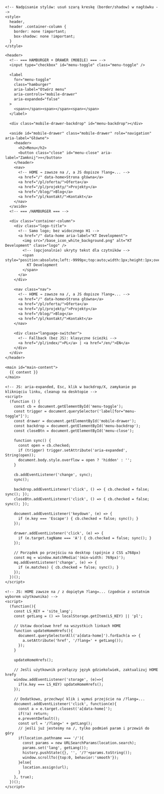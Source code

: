 <!DOCTYPE html>
<html lang="pl">
  <head>
    <meta charset="UTF-8" />
    <meta name="viewport" content="width=device-width, initial-scale=1.0" />
    <title>{{ title or "KT Development" }}</title>
    <!-- Podbij numer po zmianach CSS -->
    <link rel="stylesheet" href="{{ '/styles.css?v=12' | url }}" />

    <!-- Nadpisanie stylów: usuń szarą kreskę (border/shadow) w nagłówku -->
    <style>
      header,
      header .container-column {
        border: none !important;
        box-shadow: none !important;
      }
    </style>
  </head>
  <body>

    <header>
      <!-- === HAMBURGER + DRAWER (MOBILE) === -->
      <input type="checkbox" id="menu-toggle" class="menu-toggle" />

      <label
        for="menu-toggle"
        class="hamburger"
        aria-label="Otwórz menu"
        aria-controls="mobile-drawer"
        aria-expanded="false"
      >
        <span></span><span></span><span></span>
      </label>

      <div class="mobile-drawer-backdrop" id="menu-backdrop"></div>

      <aside id="mobile-drawer" class="mobile-drawer" role="navigation" aria-label="Główne">
        <header>
          <h2>Menu</h2>
          <button class="close" id="menu-close" aria-label="Zamknij">×</button>
        </header>
        <nav>
          <!-- HOME → zawsze na /, a JS dopisze ?lang=... -->
          <a href="/" data-home>Strona główna</a>
          <a href="/pl/oferta/">Oferta</a>
          <a href="/pl/projekty/">Projekty</a>
          <a href="/blog/">Blog</a>
          <a href="/pl/kontakt/">Kontakt</a>
        </nav>
      </aside>
      <!-- === /HAMBURGER === -->

      <div class="container-column">
        <div class="logo-title">
          <!-- Samo logo; bez widocznego H1 -->
          <a href="/" data-home aria-label="KT Development">
            <img src="/base_icon_white_background.png" alt="KT Development" class="logo" />
            <!-- (opcjonalnie) ukryty tekst dla czytników -->
            <span style="position:absolute;left:-9999px;top:auto;width:1px;height:1px;overflow:hidden;">
              KT Development
            </span>
          </a>
        </div>

        <nav class="nav">
          <!-- HOME → zawsze na /, a JS dopisze ?lang=... -->
          <a href="/" data-home>Strona główna</a>
          <a href="/pl/oferta/">Oferta</a>
          <a href="/pl/projekty/">Projekty</a>
          <a href="/blog/">Blog</a>
          <a href="/pl/kontakt/">Kontakt</a>
        </nav>

        <div class="language-switcher">
          <!-- Fallback (bez JS): klasyczne ścieżki -->
          <a href="/pl/index/">PL</a> | <a href="/en/">EN</a>
        </div>
      </div>
    </header>

    <main id="main-content">
      {{ content }}
    </main>

    <!-- JS: aria-expanded, Esc, klik w backdrop/X, zamykanie po kliknięciu linku, cleanup na desktopie -->
    <script>
      (function () {
        const cb = document.getElementById('menu-toggle');
        const trigger = document.querySelector('label[for="menu-toggle"]');
        const drawer = document.getElementById('mobile-drawer');
        const backdrop = document.getElementById('menu-backdrop');
        const closeBtn = document.getElementById('menu-close');

        function sync() {
          const open = cb.checked;
          if (trigger) trigger.setAttribute('aria-expanded', String(open));
          document.body.style.overflow = open ? 'hidden' : '';
        }

        cb.addEventListener('change', sync);
        sync();

        backdrop.addEventListener('click', () => { cb.checked = false; sync(); });
        closeBtn.addEventListener('click', () => { cb.checked = false; sync(); });

        document.addEventListener('keydown', (e) => {
          if (e.key === 'Escape') { cb.checked = false; sync(); }
        });

        drawer.addEventListener('click', (e) => {
          if (e.target.tagName === 'A') { cb.checked = false; sync(); }
        });

        // Porządek po przejściu na desktop (spójnie z CSS ≤768px)
        const mq = window.matchMedia('(min-width: 769px)');
        mq.addEventListener('change', (e) => {
          if (e.matches) { cb.checked = false; sync(); }
        });
      })();
    </script>

    <!-- JS: HOME zawsze na / z dopiętym ?lang=... (zgodnie z ostatnim wyborem użytkownika) -->
    <script>
      (function(){
        const LS_KEY = 'site_lang';
        const getLang = () => localStorage.getItem(LS_KEY) || 'pl';

        // Ustaw docelowe href na wszystkich linkach HOME
        function updateHomeHrefs(){
          document.querySelectorAll('a[data-home]').forEach(a => {
            a.setAttribute('href', '/?lang=' + getLang());
          });
        }

        updateHomeHrefs();

        // Jeśli użytkownik przełączy język gdziekolwiek, zaktualizuj HOME hrefy
        window.addEventListener('storage', (e)=>{
          if(e.key === LS_KEY) updateHomeHrefs();
        });

        // Dodatkowo, przechwyć klik i wymuś przejście na /?lang=...
        document.addEventListener('click', function(e){
          const a = e.target.closest('a[data-home]');
          if(!a) return;
          e.preventDefault();
          const url = '/?lang=' + getLang();
          // jeśli już jesteśmy na /, tylko podmień param i przewiń do góry
          if(location.pathname === '/'){
            const params = new URLSearchParams(location.search);
            params.set('lang', getLang());
            history.pushState({}, '', '/?'+params.toString());
            window.scrollTo({top:0, behavior:'smooth'});
          }else{
            location.assign(url);
          }
        }, true);
      })();
    </script>
  </body>
</html>
